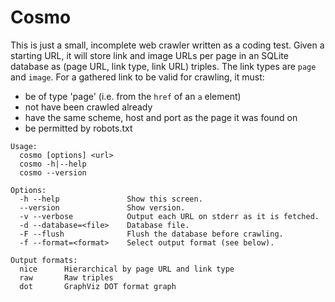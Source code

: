 # Cosmo

This is just a small, incomplete web crawler written as a coding test. Given a
starting URL, it will store link and image URLs per page in an SQLite database
as (page URL, link type, link URL) triples. The link types are `page` and
`image`. For a gathered link to be valid for crawling, it must:

* be of type 'page' (i.e. from the `href` of an `a` element)
* not have been crawled already
* have the same scheme, host and port as the page it was found on
* be permitted by robots.txt

```
Usage:
  cosmo [options] <url>
  cosmo -h|--help
  cosmo --version

Options:
  -h --help               Show this screen.
  --version               Show version.
  -v --verbose            Output each URL on stderr as it is fetched.
  -d --database=<file>    Database file.
  -F --flush              Flush the database before crawling.
  -f --format=<format>    Select output format (see below).

Output formats:
  nice      Hierarchical by page URL and link type
  raw       Raw triples
  dot       GraphViz DOT format graph
```
